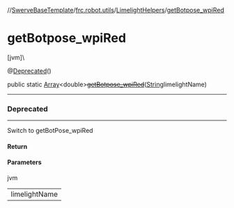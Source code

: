 //[SwerveBaseTemplate](../../../index.md)/[frc.robot.utils](../index.md)/[LimelightHelpers](index.md)/[getBotpose_wpiRed](get-botpose_wpi-red.md)

# getBotpose_wpiRed

[jvm]\

@[Deprecated](https://docs.oracle.com/javase/8/docs/api/java/lang/Deprecated.html)()

public static [Array](https://kotlinlang.org/api/latest/jvm/stdlib/kotlin/-array/index.html)&lt;double&gt;[~~getBotpose_wpiRed~~](get-botpose_wpi-red.md)([String](https://docs.oracle.com/javase/8/docs/api/java/lang/String.html)limelightName)

---

### Deprecated

---

Switch to getBotPose_wpiRed

#### Return

#### Parameters

jvm

| |
|---|
| limelightName |
